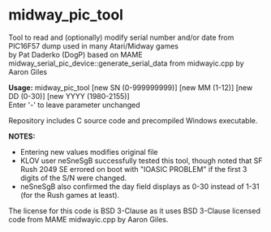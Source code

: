 # midway_pic_tool
Tool to read and (optionally) modify serial number and/or date from PIC16F57 dump used in many Atari/Midway games  
by Pat Daderko (DogP) based on MAME midway_serial_pic_device::generate_serial_data from midwayic.cpp by Aaron Giles  

**Usage:** midway_pic_tool <filename> [new SN (0-999999999)] [new MM (1-12)] [new DD (0-30)] [new YYYY (1980-2155)]  
Enter '-' to leave parameter unchanged

Repository includes C source code and precompiled Windows executable.

**NOTES:**
* Entering new values modifies original file  
* KLOV user neSneSgB successfully tested this tool, though noted that SF Rush 2049 SE errored on boot with "IOASIC PROBLEM" if the first 3 digits of the S/N were changed.
* neSneSgB also confirmed the day field displays as 0-30 instead of 1-31 (for the Rush games at least).

The license for this code is BSD 3-Clause as it uses BSD 3-Clause licensed code from MAME midwayic.cpp by Aaron Giles.
